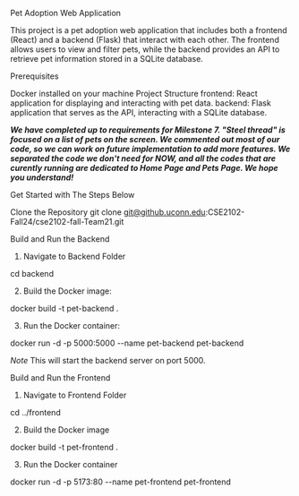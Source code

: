 Pet Adoption Web Application

This project is a pet adoption web application that includes both a frontend (React) and a backend (Flask) that interact with each other. The frontend allows users to view and filter pets, while the backend provides an API to retrieve pet information stored in a SQLite database.

Prerequisites

Docker installed on your machine
Project Structure
frontend: React application for displaying and interacting with pet data.
backend: Flask application that serves as the API, interacting with a SQLite database.

***We have completed up to requirements for Milestone 7. "Steel thread" is focused on a list of pets on the screen. We commented out most of our code, so we can work on future implementation to add more features. We separated the code we don't need for NOW, and all the codes that are curently running are dedicated to Home Page and Pets Page. We hope you understand!***

Get Started with The Steps Below

Clone the Repository
git clone git@github.uconn.edu:CSE2102-Fall24/cse2102-fall-Team21.git 

Build and Run the Backend
1. Navigate to Backend Folder

cd backend

2. Build the Docker image:

docker build -t pet-backend .

3. Run the Docker container:

docker run -d -p 5000:5000 --name pet-backend pet-backend

*Note* This will start the backend server on port 5000.

Build and Run the Frontend

1. Navigate to Frontend Folder

cd ../frontend

2. Build the Docker image

docker build -t pet-frontend .

3. Run the Docker container

docker run -d -p 5173:80 --name pet-frontend pet-frontend
